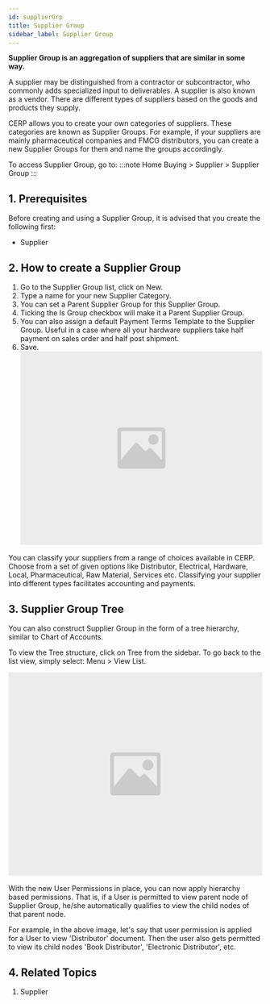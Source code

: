 ```yaml
---
id: supplierGrp
title: Supplier Group
sidebar_label: Supplier Group
---
```


**Supplier Group is an aggregation of suppliers that are similar in some way.**

A supplier may be distinguished from a contractor or subcontractor, who commonly adds specialized input to deliverables. A supplier is also known as a vendor. There are different types of suppliers based on the goods and products they supply.

CERP allows you to create your own categories of suppliers. These categories are known as Supplier Groups. For example, if your suppliers are mainly pharmaceutical companies and FMCG distributors, you can create a new Supplier Groups for them and name the groups accordingly.

To access Supplier Group, go to:
:::note
Home Buying > Supplier > Supplier Group
:::

## 1. Prerequisites

Before creating and using a Supplier Group, it is advised that you create the following first:

- Supplier

## 2. How to create a Supplier Group

1. Go to the Supplier Group list, click on New.
1. Type a name for your new Supplier Category.
1. You can set a Parent Supplier Group for this Supplier Group.
1. Ticking the Is Group checkbox will make it a Parent Supplier Group.
1. You can also assign a default Payment Terms Template to the Supplier Group. Useful in a case where all your hardware suppliers take half payment on sales order and half post shipment.
1. Save.
   ![image](images/image.jpg)

You can classify your suppliers from a range of choices available in CERP. Choose from a set of given options like Distributor, Electrical, Hardware, Local, Pharmaceutical, Raw Material, Services etc. Classifying your supplier into different types facilitates accounting and payments.

## 3. Supplier Group Tree

You can also construct Supplier Group in the form of a tree hierarchy, similar to Chart of Accounts.

To view the Tree structure, click on Tree from the sidebar. To go back to the list view, simply select: Menu > View List.

![image](images/image.jpg)

With the new User Permissions in place, you can now apply hierarchy based permissions. That is, if a User is permitted to view parent node of Supplier Group, he/she automatically qualifies to view the child nodes of that parent node.

For example, in the above image, let's say that user permission is applied for a User to view 'Distributor' document. Then the user also gets permitted to view its child nodes 'Book Distributor', 'Electronic Distributor', etc.

## 4. Related Topics

1. Supplier

